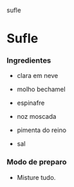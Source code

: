 sufle

# Sufle

### Ingredientes

- clara em neve

- molho bechamel

- espinafre

- noz moscada

- pimenta do reino

- sal

### Modo de preparo

- Misture tudo.

